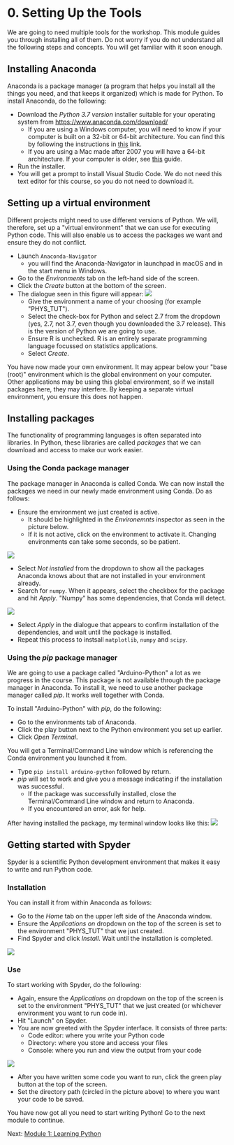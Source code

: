# 0. Setting Up the Tools
We are going to need multiple tools for the workshop. This module guides you through installing all of them. Do not worry if you do not understand all the following steps and concepts. You will get familiar with it soon enough.

## Installing Anaconda
Anaconda is a package manager (a program that helps you install all the things you need, and that keeps it organized) which is made for Python. To install Anaconda, do the following:

- Download the _Python 3.7 version_ installer suitable for your operating system from https://www.anaconda.com/download/
  - If you are using a Windows computer, you will need to know if your computer is built on a 32-bit or 64-bit architecture. You can find this by following the instructions in [this](https://www.howtogeek.com/howto/21726/how-do-i-know-if-im-running-32-bit-or-64-bit-windows-answers/) link.
  - If you are using a Mac made after 2007 you will have a 64-bit architecture. If your computer is older, see [this](https://www.macobserver.com/tips/how-to/mac-32-bit-64-bit/) guide.
- Run the installer.
- You will get a prompt to install Visual Studio Code. We do not need this text editor for this course, so you do not need to download it.

## Setting up a virtual environment
Different projects might need to use different versions of Python. We will, therefore, set up a "virtual environment" that we can use for executing Python code. This will also enable us to access the packages we want and ensure they do not conflict.
- Launch `Anaconda-Navigator`
  - you will find the Anaconda-Navigator in launchpad in macOS and in the start menu in Windows.
- Go to the _Environments_ tab on the left-hand side of the screen.
- Click the _Create_ button at the bottom of the screen.
- The dialogue seen in this figure will appear:
![](Images/Anaconda1.png)
  - Give the environment a name of your choosing (for example "PHYS_TUT").
  - Select the check-box for Python and select 2.7 from the dropdown (yes, 2.7, not 3.7, even though you downloaded the 3.7 release). This is the version of Python we are going to use.
  - Ensure R is unchecked. R is an entirely separate programming language focussed on statistics applications.
  - Select _Create_.

You have now made your own environment. It may appear below your "base (root)" environment which is the global environment on your computer. Other applications may be using this global environment, so if we install packages here, they may interfere. By keeping a separate virtual environment, you ensure this does not happen.

## Installing packages
The functionality of programming languages is often separated into libraries. In Python, these libraries are called _packages_ that we can download and access to make our work easier.

### Using the Conda package manager
The package manager in Anaconda is called Conda. We can now install the packages we need in our newly made environment using Conda. Do as follows:
- Ensure the environment we just created is active.
  - It should be highlighted in the _Environemnts_ inspector as seen in the picture below.
  - If it is not active, click on the environment to activate it. Changing environments can take some seconds, so be patient.

![](Images/Anaconda2.png)

- Select _Not installed_ from the dropdown to show all the packages Anaconda knows about that are not installed in your environment already.
- Search for `numpy`. When it appears, select the checkbox for the package and hit _Apply_. "Numpy" has some dependencies, that Conda will detect.

![](Images/Anaconda3.png)

- Select _Apply_ in the dialogue that appears to confirm installation of the dependencies, and wait until the package is installed.
- Repeat this process to instsall `matplotlib`, `numpy` and `scipy`.

### Using the _pip_ package manager
We are going to use a package called "Arduino-Python" a lot as we progress in the course. This package is not available through the package manager in Anaconda. To install it, we need to use another package manager called _pip_. It works well together with Conda.

To install "Arduino-Python" with _pip_, do the following:
 - Go to the environments tab of Anaconda.
 - Click the play button next to the Python environment you set up earlier.
 - Click _Open Terminal_.

You will get a Terminal/Command Line window which is referencing the Conda environment you launched it from.
 - Type `pip install arduino-python` followed by return.
 - _pip_ will set to work and give you a message indicating if the installation was successful.
   - If the package was successfully installed, close the Terminal/Command Line window and return to Anaconda.
   - If you encountered an error, ask for help.

After having installed the package, my terminal window looks like this:
![](Images/terminal.png)

## Getting started with Spyder
Spyder is a scientific Python development environment that makes it easy to write and run Python code.

### Installation
 You can install it from within Anaconda as follows:
- Go to the _Home_ tab on the upper left side of the Anaconda window.
- Ensure the _Applications on_ dropdown on the top of the screen is set to the environment "PHYS_TUT" that we just created.
- Find Spyder and click _Install_. Wait until the installation is completed.

![](Images/Anaconda4.png)

### Use
To start working with Spyder, do the following:
- Again, ensure the _Applications on_ dropdown on the top of the screen is set to the environment "PHYS_TUT" that we just created (or whichever environment you want to run code in).
- Hit "Launch" on Spyder.
- You are now greeted with the Spyder interface. It consists of three parts:
  - Code editor: where you write your Python code
  - Directory: where you store and access your files
  - Console: where you run and view the output from your code

![](Images/Spyder1.png)

- After you have written some code you want to run, click the green play button at the top of the screen.
- Set the directory path (circled in the picture above) to where you want your code to be saved.



You have now got all you need to start writing Python! Go to the next module to continue.

Next: [Module 1: Learning Python](/1.%20Learning%20Python/)
